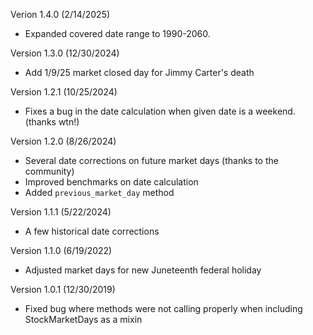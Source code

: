 Verion 1.4.0 (2/14/2025)
* Expanded covered date range to 1990-2060.

Version 1.3.0 (12/30/2024)
* Add 1/9/25 market closed day for Jimmy Carter's death

Version 1.2.1 (10/25/2024)
* Fixes a bug in the date calculation when given date is a weekend. (thanks wtn!)

Version 1.2.0 (8/26/2024)
* Several date corrections on future market days (thanks to the community)
* Improved benchmarks on date calculation
* Added `previous_market_day` method

Version 1.1.1 (5/22/2024)
* A few historical date corrections

Version 1.1.0 (6/19/2022)
* Adjusted market days for new Juneteenth federal holiday

Version 1.0.1 (12/30/2019)
* Fixed bug where methods were not calling properly when including StockMarketDays as a mixin
